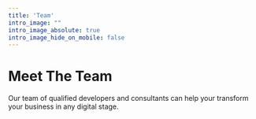 ```yaml
---
title: 'Team'
intro_image: ""
intro_image_absolute: true
intro_image_hide_on_mobile: false
---
```


# Meet The Team

Our team of qualified developers and consultants can help your transform your business in any digital stage.
